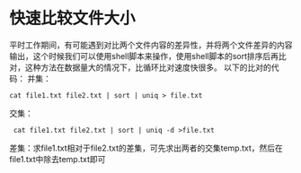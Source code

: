 # 快速比较文件大小
平时工作期间，有可能遇到对比两个文件内容的差异性，并将两个文件差异的内容输出，这个时候我们可以使用shell脚本来操作，使用shell脚本的sort排序后再比对，这种方法在数据量大的情况下，比循环比对速度快很多。
以下的比对的代码： 
并集：
``` shell
cat file1.txt file2.txt | sort | uniq > file.txt
```

交集：
``` shell
 cat file1.txt file2.txt | sort | uniq -d >file.txt
```
差集：求file1.txt相对于file2.txt的差集，可先求出两者的交集temp.txt，然后在file1.txt中除去temp.txt即可
``` shell

```
```

```